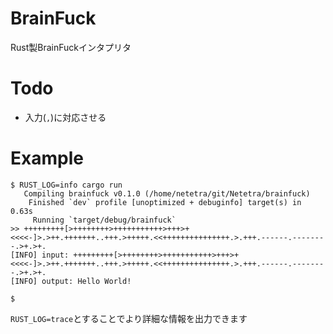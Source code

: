 # BrainFuck
Rust製BrainFuckインタプリタ

# Todo
- 入力(`,`)に対応させる

# Example
```
$ RUST_LOG=info cargo run
   Compiling brainfuck v0.1.0 (/home/netetra/git/Netetra/brainfuck)
    Finished `dev` profile [unoptimized + debuginfo] target(s) in 0.63s
     Running `target/debug/brainfuck`
>> +++++++++[>++++++++>+++++++++++>+++>+<<<<-]>.>++.+++++++..+++.>+++++.<<+++++++++++++++.>.+++.------.--------.>+.>+.
[INFO] input: +++++++++[>++++++++>+++++++++++>+++>+<<<<-]>.>++.+++++++..+++.>+++++.<<+++++++++++++++.>.+++.------.--------.>+.>+.
[INFO] output: Hello World!

$
```

`RUST_LOG=trace`とすることでより詳細な情報を出力できます
